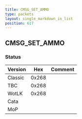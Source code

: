 ```yaml
---
title: CMSG_SET_AMMO
type: packets
layout: single_markdown_in_list
position: 617
---
```


## CMSG_SET_AMMO

### Status

Version    | Hex        | Comment
---------- | ---------- | ---------- 
Classic    | 0x268      |
TBC        | 0x268      |
WotLK      | 0x268      |
Cata       |            |
MoP        |            |
